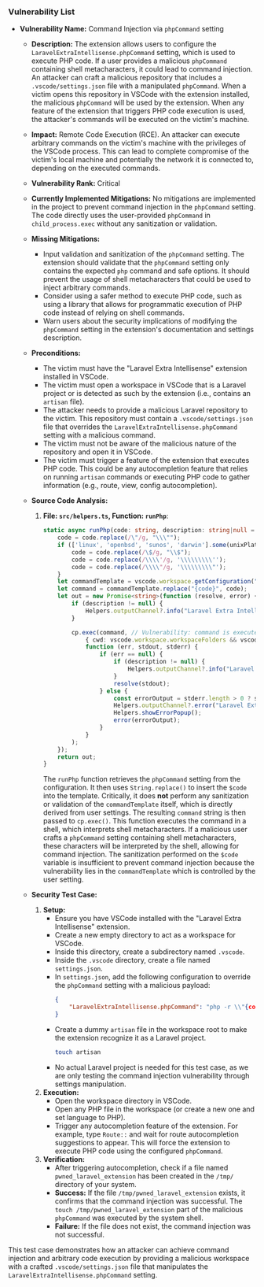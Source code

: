 ### Vulnerability List

*   **Vulnerability Name:** Command Injection via `phpCommand` setting
    *   **Description:** The extension allows users to configure the `LaravelExtraIntellisense.phpCommand` setting, which is used to execute PHP code. If a user provides a malicious `phpCommand` containing shell metacharacters, it could lead to command injection. An attacker can craft a malicious repository that includes a `.vscode/settings.json` file with a manipulated `phpCommand`. When a victim opens this repository in VSCode with the extension installed, the malicious `phpCommand` will be used by the extension. When any feature of the extension that triggers PHP code execution is used, the attacker's commands will be executed on the victim's machine.
    *   **Impact:** Remote Code Execution (RCE). An attacker can execute arbitrary commands on the victim's machine with the privileges of the VSCode process. This can lead to complete compromise of the victim's local machine and potentially the network it is connected to, depending on the executed commands.
    *   **Vulnerability Rank:** Critical
    *   **Currently Implemented Mitigations:** No mitigations are implemented in the project to prevent command injection in the `phpCommand` setting. The code directly uses the user-provided `phpCommand` in `child_process.exec` without any sanitization or validation.
    *   **Missing Mitigations:**
        *   Input validation and sanitization of the `phpCommand` setting. The extension should validate that the `phpCommand` setting only contains the expected `php` command and safe options. It should prevent the usage of shell metacharacters that could be used to inject arbitrary commands.
        *   Consider using a safer method to execute PHP code, such as using a library that allows for programmatic execution of PHP code instead of relying on shell commands.
        *   Warn users about the security implications of modifying the `phpCommand` setting in the extension's documentation and settings description.
    *   **Preconditions:**
        *   The victim must have the "Laravel Extra Intellisense" extension installed in VSCode.
        *   The victim must open a workspace in VSCode that is a Laravel project or is detected as such by the extension (i.e., contains an `artisan` file).
        *   The attacker needs to provide a malicious Laravel repository to the victim. This repository must contain a `.vscode/settings.json` file that overrides the `LaravelExtraIntellisense.phpCommand` setting with a malicious command.
        *   The victim must not be aware of the malicious nature of the repository and open it in VSCode.
        *   The victim must trigger a feature of the extension that executes PHP code. This could be any autocompletion feature that relies on running `artisan` commands or executing PHP code to gather information (e.g., route, view, config autocompletion).
    *   **Source Code Analysis:**
        1.  **File: `src/helpers.ts`, Function: `runPhp`**:
            ```typescript
            static async runPhp(code: string, description: string|null = null) : Promise<string> {
                code = code.replace(/\"/g, "\\\"");
                if (['linux', 'openbsd', 'sunos', 'darwin'].some(unixPlatforms => os.platform().includes(unixPlatforms))) {
                    code = code.replace(/\$/g, "\\$");
                    code = code.replace(/\\\\'/g, '\\\\\\\\\'');
                    code = code.replace(/\\\\"/g, '\\\\\\\\\"');
                }
                let commandTemplate = vscode.workspace.getConfiguration("LaravelExtraIntellisense").get<string>('phpCommand') ?? "php -r \"{code}\"";
                let command = commandTemplate.replace("{code}", code);
                let out = new Promise<string>(function (resolve, error) {
                    if (description != null) {
                        Helpers.outputChannel?.info("Laravel Extra Intellisense command started: " + description);
                    }

                    cp.exec(command, // Vulnerability: command is executed without sanitization.
                        { cwd: vscode.workspace.workspaceFolders && vscode.workspace.workspaceFolders.length > 0 ? vscode.workspace.workspaceFolders[0].uri.fsPath : undefined },
                        function (err, stdout, stderr) {
                            if (err == null) {
                                if (description != null) {
                                    Helpers.outputChannel?.info("Laravel Extra Intellisense Resolved: " + description);
                                }
                                resolve(stdout);
                            } else {
                                const errorOutput = stderr.length > 0 ? stderr : stdout;
                                Helpers.outputChannel?.error("Laravel Extra Intellisense Error:\n " + (description ?? '') + '\n\n' + errorOutput);
                                Helpers.showErrorPopup();
                                error(errorOutput);
                            }
                        }
                    );
                });
                return out;
            }
            ```
            The `runPhp` function retrieves the `phpCommand` setting from the configuration. It then uses `String.replace()` to insert the `$code` into the template. Critically, it does **not** perform any sanitization or validation of the `commandTemplate` itself, which is directly derived from user settings. The resulting `command` string is then passed to `cp.exec()`. This function executes the command in a shell, which interprets shell metacharacters. If a malicious user crafts a `phpCommand` setting containing shell metacharacters, these characters will be interpreted by the shell, allowing for command injection. The sanitization performed on the `$code` variable is insufficient to prevent command injection because the vulnerability lies in the `commandTemplate` which is controlled by the user setting.

    *   **Security Test Case:**
        1.  **Setup:**
            *   Ensure you have VSCode installed with the "Laravel Extra Intellisense" extension.
            *   Create a new empty directory to act as a workspace for VSCode.
            *   Inside this directory, create a subdirectory named `.vscode`.
            *   Inside the `.vscode` directory, create a file named `settings.json`.
            *   In `settings.json`, add the following configuration to override the `phpCommand` setting with a malicious payload:
                ```json
                {
                    "LaravelExtraIntellisense.phpCommand": "php -r \\"{code}\\"; touch /tmp/pwned_laravel_extension; \""
                }
                ```
            *   Create a dummy `artisan` file in the workspace root to make the extension recognize it as a Laravel project.
                ```bash
                touch artisan
                ```
            *   No actual Laravel project is needed for this test case, as we are only testing the command injection vulnerability through settings manipulation.
        2.  **Execution:**
            *   Open the workspace directory in VSCode.
            *   Open any PHP file in the workspace (or create a new one and set language to PHP).
            *   Trigger any autocompletion feature of the extension. For example, type `Route::` and wait for route autocompletion suggestions to appear. This will force the extension to execute PHP code using the configured `phpCommand`.
        3.  **Verification:**
            *   After triggering autocompletion, check if a file named `pwned_laravel_extension` has been created in the `/tmp/` directory of your system.
            *   **Success:** If the file `/tmp/pwned_laravel_extension` exists, it confirms that the command injection was successful. The `touch /tmp/pwned_laravel_extension` part of the malicious `phpCommand` was executed by the system shell.
            *   **Failure:** If the file does not exist, the command injection was not successful.

This test case demonstrates how an attacker can achieve command injection and arbitrary code execution by providing a malicious workspace with a crafted `.vscode/settings.json` file that manipulates the `LaravelExtraIntellisense.phpCommand` setting.
